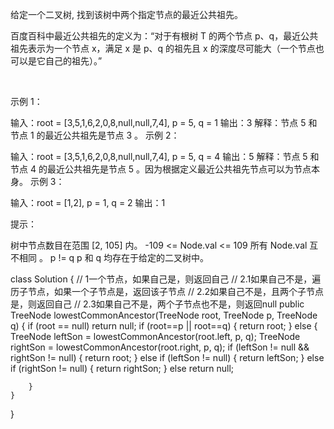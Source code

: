 给定一个二叉树, 找到该树中两个指定节点的最近公共祖先。

百度百科中最近公共祖先的定义为：“对于有根树 T 的两个节点 p、q，最近公共祖先表示为一个节点 x，满足 x 是 p、q 的祖先且 x 的深度尽可能大（一个节点也可以是它自己的祖先）。”

 

示例 1：


输入：root = [3,5,1,6,2,0,8,null,null,7,4], p = 5, q = 1
输出：3
解释：节点 5 和节点 1 的最近公共祖先是节点 3 。
示例 2：


输入：root = [3,5,1,6,2,0,8,null,null,7,4], p = 5, q = 4
输出：5
解释：节点 5 和节点 4 的最近公共祖先是节点 5 。因为根据定义最近公共祖先节点可以为节点本身。
示例 3：

输入：root = [1,2], p = 1, q = 2
输出：1
 

提示：

树中节点数目在范围 [2, 105] 内。
-109 <= Node.val <= 109
所有 Node.val 互不相同 。
p != q
p 和 q 均存在于给定的二叉树中。



class Solution {
    // 1一个节点，如果自己是，则返回自己
    // 2.1如果自己不是，遍历子节点，如果一个子节点是，返回该子节点
    // 2.2如果自己不是，且两个子节点是，则返回自己
    // 2.3如果自己不是，两个子节点也不是，则返回null
    public TreeNode lowestCommonAncestor(TreeNode root, TreeNode p, TreeNode q) {
        if (root == null) return null;
        if (root==p || root==q) {
            return root;
        } else {
            TreeNode leftSon = lowestCommonAncestor(root.left, p, q);
            TreeNode rightSon = lowestCommonAncestor(root.right, p, q);
            if (leftSon != null && rightSon != null) {
                return root;
            } else if (leftSon !=  null) {
                return leftSon;
            } else if (rightSon != null) {
                return rightSon;
            } else return null;

        }
    }
}